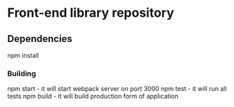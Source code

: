 # Front-end library repository

## Dependencies
npm install

### Building
npm start - it will start webpack server on port 3000
npm test - it will run all tests
npm build - it will build production form of application
